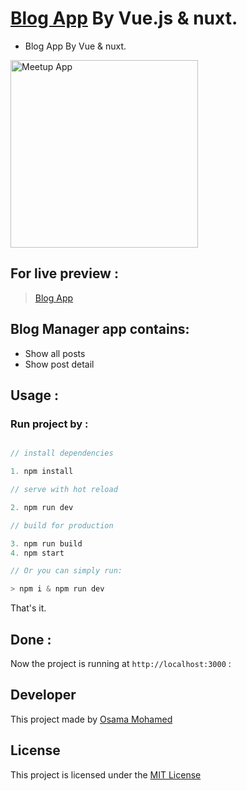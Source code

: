 # [Blog App](https://osama-mohamed.github.io/blog_vue_nuxt) By Vue.js & nuxt.
* Blog App By Vue & nuxt.

[<img src="https://vuejs.org/images/logo.png" width="300" title="Meetup App" >](https://github.com/osama-mohamed)


## For live preview :
> [Blog App](https://osama-mohamed.github.io/blog_vue_nuxt)


## Blog Manager app contains:
* Show all posts
* Show post detail


## Usage :
### Run project by :

``` vue.js

// install dependencies

1. npm install

// serve with hot reload

2. npm run dev

// build for production

3. npm run build
4. npm start

// Or you can simply run:

> npm i & npm run dev

```

That's it.

## Done :

Now the project is running at `http://localhost:3000` :


## Developer
This project made by [Osama Mohamed](https://www.facebook.com/osama.mohamed.ms)

## License
This project is licensed under the [MIT License](https://opensource.org/licenses/MIT)
